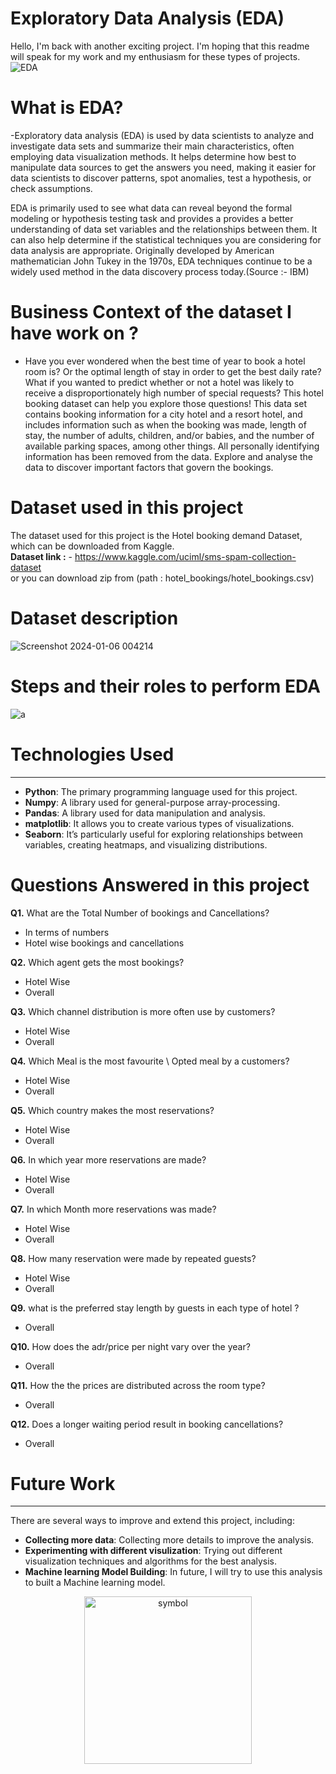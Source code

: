 # Exploratory Data Analysis (EDA) 
Hello, I'm back with another exciting project. I'm hoping that this readme will speak for my work and my enthusiasm for these types of projects.<br>
![EDA](https://github.com/HarshitLaloriya/EDA-on-Hotel-Booking-Dataset/assets/153602422/f772fea4-3180-4722-836d-c1a0168a208a)

# What is EDA?
-Exploratory data analysis (EDA) is used by data scientists to analyze and investigate data sets and summarize their main characteristics, often employing data visualization methods. It helps determine how best to manipulate data sources to get the answers you need, making it easier for data scientists to discover patterns, spot anomalies, test a hypothesis, or check assumptions.

EDA is primarily used to see what data can reveal beyond the formal modeling or hypothesis testing task and provides a provides a better understanding of data set variables and the relationships between them. It can also help determine if the statistical techniques you are considering for data analysis are appropriate. Originally developed by American mathematician John Tukey in the 1970s, EDA techniques continue to be a widely used method in the data discovery process today.(Source :- IBM)


# Business Context of the dataset I have work on ?
- Have you ever wondered when the best time of year to book a hotel room is? Or the optimal length of stay in order to get the best daily rate? What if you wanted to predict whether or not a hotel was likely to receive a disproportionately high number of special requests? This hotel booking dataset can help you explore those questions! This data set contains booking information for a city hotel and a resort hotel, and includes information such as when the booking was made, length of stay, the number of adults, children, and/or babies, and the number of available parking spaces, among other things. All personally identifying information has been removed from the data. Explore and analyse the data to discover important factors that govern the bookings.

# Dataset used in this project
The dataset used for this project is the Hotel booking demand Dataset, which can be downloaded from Kaggle.<br>
**Dataset link :** - https://www.kaggle.com/uciml/sms-spam-collection-dataset <br>
or you can download zip from  (path : hotel_bookings/hotel_bookings.csv) 

# Dataset description
![Screenshot 2024-01-06 004214](https://github.com/HarshitLaloriya/EDA-on-Hotel-Booking-Dataset/assets/153602422/5cf56fce-5f4e-4073-a481-5a88f2b5742a)


# Steps and their roles to perform EDA
![a](https://github.com/HarshitLaloriya/EDA-on-Hotel-Booking-Dataset/assets/153602422/9e770e3e-189b-403d-8316-00e364a1a876)


# Technologies Used
--------------------

* **Python**: The primary programming language used for this project.
* **Numpy**: A library used for general-purpose array-processing. 
* **Pandas**: A library used for data manipulation and analysis. 
* **matplotlib**: It allows you to create various types of  visualizations. 
* **Seaborn**: It’s particularly useful for exploring relationships between variables, creating heatmaps, and visualizing distributions. 


# Questions Answered in this project
<b> Q1.</b> What are the Total Number of bookings and Cancellations?
- In terms of numbers
- Hotel wise bookings and cancellations

<b> Q2.</b> Which agent gets the most bookings?
- Hotel Wise
- Overall

<b> Q3.</b> Which channel distribution is more often use by customers?
- Hotel Wise
- Overall

<b> Q4.</b> Which Meal is the most favourite \ Opted meal by a customers?
- Hotel Wise
- Overall

<b>Q5.</b> Which country makes the most reservations?
- Hotel Wise
- Overall

**Q6.** In which year more reservations are made?
- Hotel Wise
- Overall

**Q7.** In which Month more reservations was made?
- Hotel Wise
- Overall
  
**Q8.** How many reservation were made by repeated guests?
- Hotel Wise
- Overall
  
**Q9.** what is the preferred stay length by guests in each type of hotel ?
- Overall

**Q10.** How does the adr/price per night vary over the year?
- Overall

**Q11.** How the the prices are distributed across the room type?
- Overall

**Q12.** Does a longer waiting period result in booking cancellations?
- Overall

# Future Work
-------------

There are several ways to improve and extend this project, including:

* **Collecting more data**: Collecting more details to improve the analysis.
* **Experimenting with different visulization**: Trying out different visualization techniques and algorithms for the best analysis.
* **Machine learning Model Building**: In future, I will try to use this analysis to built a Machine learning model.



<p align="center">
  <img width="268" alt="symbol" src="https://github.com/HarshitLaloriya/SMS-Classification-Model/assets/153602422/aac7df32-7c7a-46ee-9fcf-84767bc0d029">
</p>
